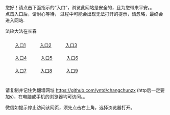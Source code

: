 您好！请点击下面指示的“入口”，浏览此网站是安全的，且为您带来平安。。 <br/>
点击入口后，请耐心等待， 过程中可能会出现无法打开的提示，请忽略，最终会进入网站. </br>

法轮大法在长春<br/>
<div style="padding:10px"><a style="margin:20px" target="_blank" href="https://dnknjv93xg61i.cloudfront.net/2Qpsp?juzeuybz" id="ccLink1" rel="nofollow">入口1</a> <a target="_blank" style="margin:20px" href="https://d32fa0w60f9fav.cloudfront.net/2Qpsp?vjrybaua" id="ccLink2" rel="nofollow">入口2</a> <a style="margin:20px" target="_blank" href="https://d2gp1bqo3qk1rk.cloudfront.net/2Qpsp?ycgzwrx" id="ccLink3" rel="nofollow">入口3</a></div>

<div style="padding:10px" ><a style="margin:20px" target="_blank" href="https://dnknjv93xg61i.cloudfront.net/2Qpsp?juzeuybz" id="ccLink4" rel="nofollow">入口4</a> <a style="margin:20px" href="https://d32fa0w60f9fav.cloudfront.net/2Qpsp?vjrybaua" target="_blank" id="ccLink5" rel="nofollow">入口5</a> <a style="margin:20px" href="https://d2gp1bqo3qk1rk.cloudfront.net/2Qpsp?ycgzwrx" target="_blank" id="ccLink6" rel="nofollow">入口6</a></div>

<div style="padding:10px"><a style="margin:20px" target="_blank" href="https://dnknjv93xg61i.cloudfront.net/2Qpsp?juzeuybz" id="ccLink7" rel="nofollow">入口7</a> <a style="margin:20px" href="https://d32fa0w60f9fav.cloudfront.net/2Qpsp?vjrybaua" target="_blank" id="ccLink8" rel="nofollow">入口8</a> <a style="margin:20px" target="_blank" href="https://d2gp1bqo3qk1rk.cloudfront.net/2Qpsp?ycgzwrx" id="ccLink9" rel="nofollow">入口9</a></div>

<br/>



请复制并记住免翻墙网址 https://github.com/yntd/changchunzx (http后一定要加s)，在电脑或手机的浏览器均可访问。。<br/>

微信如提示停止访问该网页，须先点击右上角，选择浏览器打开。
